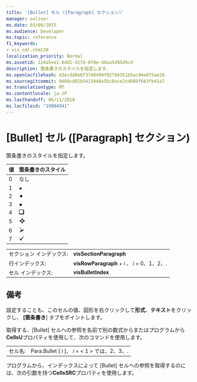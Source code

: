 ```yaml
---
title: '[Bullet] セル ([Paragraph] セクション)'
manager: soliver
ms.date: 03/09/2015
ms.audience: Developer
ms.topic: reference
f1_keywords:
- vis_sdr.chm130
localization_priority: Normal
ms.assetid: 124a5ee1-6dd1-d17d-6f0e-dbaa5d95d9cd
description: 箇条書きのスタイルを指定します。
ms.openlocfilehash: d3ecdd8e0f3780490f92766351b5ac94e875ae28
ms.sourcegitcommit: 9d60cd82b5413446e5bc8ace2cd689f683fb41a7
ms.translationtype: MT
ms.contentlocale: ja-JP
ms.lasthandoff: 06/11/2018
ms.locfileid: "19804941"
---
```

# <a name="bullet-cell-paragraph-section"></a>[Bullet] セル ([Paragraph] セクション)

箇条書きのスタイルを指定します。
  
|**値**|**箇条書きのスタイル**|
|:-----|:-----|
|0  <br/> |なし  <br/> |
|1  <br/> |![](media/IC_Bullet1_ZA07645847.gif)           <br/> |
|2  <br/> |![](media/IC_Bullet2_ZA07645848.gif)           <br/> |
|3  <br/> |![](media/IC_Bullet3_ZA07645849.gif)           <br/> |
|4  <br/> |![](media/IC_Bullet4_ZA07645851.gif)           <br/> |
|5  <br/> |![](media/IC_Bullet5_ZA07645852.gif)           <br/> |
|6  <br/> |![](media/IC_Bullet6_ZA07645853.gif)           <br/> |
|7  <br/> |![](media/IC_Bullet7_ZA07645854.gif)           <br/> |
   
|||
|:-----|:-----|
|セクション インデックス:  <br/> |**visSectionParagraph** <br/> |
|行インデックス:  <br/> |**visRowParagraph** +  *i* 、 *i* = 0、1、2、.  <br/> |
|セル インデックス:  <br/> |**visBulletIndex** <br/> |
   
## <a name="remarks"></a>備考

設定することも、このセルの値、図形を右クリックして**形式**、**テキスト**をクリックし、 **[箇条書き**] タブをポイントします。 
  
取得する、[Bullet] セルへの参照を名前で別の数式からまたはプログラムから**CellsU**プロパティを使用して、次のコマンドを使用します。 
  
|||
|:-----|:-----|
|セル名:  <br/> |Para.Bullet [ *i* ]、 *i* = < 1 > では、2、3、.  <br/> |
   
プログラムから、インデックスによって [Bullet] セルへの参照を取得するのには、次の引数を持つ**CellsSRC**プロパティを使用します。 
  

